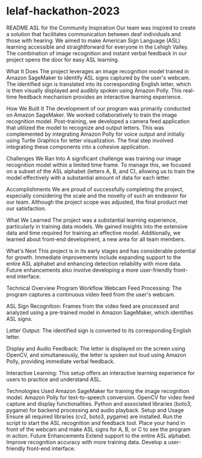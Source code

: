 # lelaf-hackathon-2023
README
ASL for the Community
Inspiration
Our team was inspired to create a solution that facilitates communication between deaf individuals and those with hearing. We aimed to make American Sign Language (ASL) learning accessible and straightforward for everyone in the Lehigh Valley. The combination of image recognition and instant verbal feedback in our project opens the door for easy ASL learning.

What It Does
The project leverages an image recognition model trained in Amazon SageMaker to identify ASL signs captured by the user's webcam. The identified sign is translated into its corresponding English letter, which is then visually displayed and audibly spoken using Amazon Polly. This real-time feedback mechanism provides an interactive learning experience.

How We Built It
The development of our program was primarily conducted on Amazon SageMaker. We worked collaboratively to train the image recognition model. Post-training, we developed a camera feed application that utilized the model to recognize and output letters. This was complemented by integrating Amazon Polly for voice output and initially using Turtle Graphics for letter visualization. The final step involved integrating these components into a cohesive application.

Challenges We Ran Into
A significant challenge was training our image recognition model within a limited time frame. To manage this, we focused on a subset of the ASL alphabet (letters A, B, and C), allowing us to train the model effectively with a substantial amount of data for each letter.

Accomplishments
We are proud of successfully completing the project, especially considering the scale and the novelty of such an endeavor for our team. Although the project scope was adjusted, the final product met our satisfaction.

What We Learned
The project was a substantial learning experience, particularly in training data models. We gained insights into the extensive data and time required for training an effective model. Additionally, we learned about front-end development, a new area for all team members.

What's Next
This project is in its early stages and has considerable potential for growth. Immediate improvements include expanding support to the entire ASL alphabet and enhancing detection reliability with more data. Future enhancements also involve developing a more user-friendly front-end interface.

Technical Overview
Program Workflow
Webcam Feed Processing: The program captures a continuous video feed from the user's webcam.

ASL Sign Recognition: Frames from the video feed are processed and analyzed using a pre-trained model in Amazon SageMaker, which identifies ASL signs.

Letter Output: The identified sign is converted to its corresponding English letter.

Display and Audio Feedback: The letter is displayed on the screen using OpenCV, and simultaneously, the letter is spoken out loud using Amazon Polly, providing immediate verbal feedback.

Interactive Learning: This setup offers an interactive learning experience for users to practice and understand ASL.

Technologies Used
Amazon SageMaker for training the image recognition model.
Amazon Polly for text-to-speech conversion.
OpenCV for video feed capture and display functionalities.
Python and associated libraries (boto3, pygame) for backend processing and audio playback.
Setup and Usage
Ensure all required libraries (cv2, boto3, pygame) are installed.
Run the script to start the ASL recognition and feedback tool.
Place your hand in front of the webcam and make ASL signs for A, B, or C to see the program in action.
Future Enhancements
Extend support to the entire ASL alphabet.
Improve recognition accuracy with more training data.
Develop a user-friendly front-end interface.